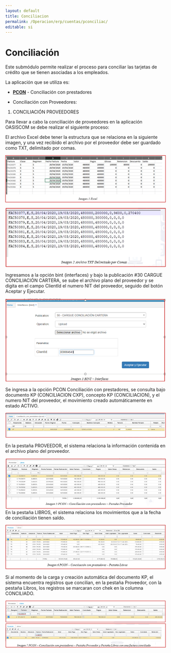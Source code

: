 ```yaml
---
layout: default
title: Conciliacion
permalink: /Operacion/erp/cuentas/pconciliac/
editable: si
---
```


# Conciliación  

Este submódulo permite realizar el proceso para conciliar las tarjetas de crédito que se tienen asociadas a los empleados.  

La aplicación que se utiliza es:  

* [**PCON**](http://docs.oasiscom.com/Operacion/erp/cuentas/pconciliac/pcon)  - Conciliación con prestadores

*  Conciliación con Proveedores: 

1.	CONCILIACIÓN PROVEEDORES

Para llevar a cabo la conciliación de proveedores en la aplicación OASISCOM se debe realizar el siguiente proceso:  

El archivo Excel debe tener la estructura que se relaciona en la siguiente imagen, y una vez recibido el archivo por el proveedor debe ser guardado como TXT, delimitado por comas.  

![](pcon5.png)  

![](pcon6.png)  

Ingresamos a la opción bint (interfaces) y bajo la publicación #30 CARGUE CONCILIACIÓN CARTERA, se sube el archivo plano del proveedor y se digita en el campo ClientId el numero NIT del proveedor, seguido del botón Aceptar y Ejecutar.  

![](pcon7.png)  

Se ingresa a la opción PCON Conciliación con prestadores, se consulta bajo documento KP (CONCILIACION CXP), concepto KP (CONCILIACION), y el numero NIT del proveedor, el movimiento creado automáticamente en estado ACTIVO.   

![](pcon8.png)  

En la pestaña PROVEEDOR, el sistema relaciona la información contenida en el archivo plano del proveedor.  

![](pcon9.png)  
En la pestaña LIBROS, el sistema relaciona los movimientos que a la fecha de conciliación tienen saldo.   

![](pcon10.png)  

Si al momento de la carga y creación automática del documento KP, el sistema encuentra registros que concilian, en la pestaña Proveedor, con la pestaña Libros, los registros se marcaran con chek en la columna CONCILIADO.  

![](pcon11.png)  
![](pcon12.png)  




